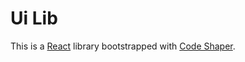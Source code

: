 # Ui Lib

This is a [React](https://reactjs.org/) library bootstrapped with
[Code Shaper](https://code-shaper.dev).
